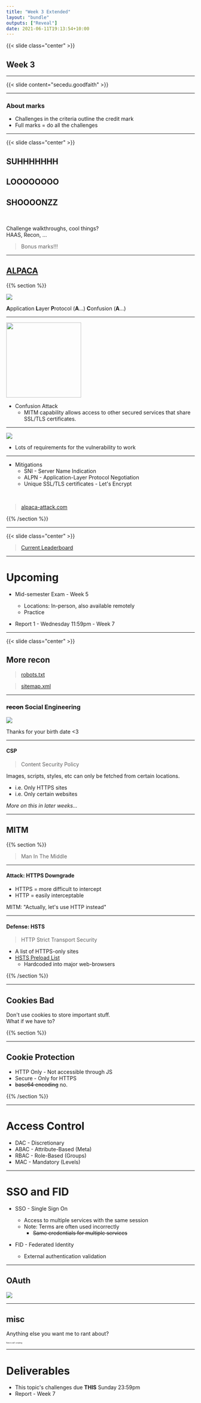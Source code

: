 ```yaml
---
title: "Week 3 Extended"
layout: "bundle"
outputs: ["Reveal"]
date: 2021-06-11T19:13:54+10:00
---
```


{{< slide class="center" >}}

## Week 3

---

{{< slide content="secedu.goodfaith" >}}

---

### About marks

* Challenges in the criteria outline the credit mark
* Full marks = do all the challenges

---

{{< slide class="center" >}}

## SUHHHHHHH
## LOOOOOOOO
## SHOOOONZZ

&nbsp;  

Challenge walkthroughs, cool things?  
HAAS, Recon, ...

> Bonus marks!!!

---

## [ALPACA](https://alpaca-attack.com/)

{{% section %}}

![](https://nakedsecurity.sophos.com/wp-content/uploads/sites/2/2021/06/aa-1200.png?resize=780,408)

**A**pplication **L**ayer **P**rotocol (**A**...) **C**onfusion (**A**...)

---

<img src="https://alpaca-attack.com/media/img/android-chrome-512x512.png" height="200px">

* Confusion Attack
  * MITM capability allows access to other secured services that share SSL/TLS certificates.

---

![](../week3-shared/alpaca-pokemon.jpg)

* Lots of requirements for the vulnerability to work

---

* Mitigations
  * SNI - Server Name Indication
  * ALPN - Application-Layer Protocol Negotiation
  * Unique SSL/TLS certificates - Let's Encrypt

&nbsp;  

> [alpaca-attack.com](https://alpaca-attack.com)

{{% /section %}}

---

{{< slide class="center" >}}

> [Current Leaderboard](http://plsplsplssscanicomefir.st)

---

# Upcoming

* Mid-semester Exam - Week 5
  * Locations: In-person, also available remotely
  * Practice

* Report 1 - Wednesday 11:59pm - Week 7

---

{{< slide class="center" >}}

## More recon

> [robots.txt](https://www.google.com/robots.txt)

> [sitemap.xml](https://www.google.com/sitemap.xml)

---

### <s>recon</s> Social Engineering

![](https://media.proprofs.com/images/QM/user_images/2503852/New%20Project%20(9)(140).jpg)

Thanks for your birth date <3

---

#### CSP

> Content Security Policy

Images, scripts, styles, etc can only be fetched from certain locations.

* i.e. Only HTTPS sites
* i.e. Only certain websites

_More on this in later weeks..._

---

## MITM

{{% section %}}

> Man In The Middle

---

#### Attack: HTTPS Downgrade

* HTTPS = more difficult to intercept
* HTTP = easily interceptable

MITM: "Actually, let's use HTTP instead"

---

#### Defense: HSTS

> HTTP Strict Transport Security

* A list of HTTPS-only sites
* [HSTS Preload List](https://hstspreload.org/)
  * Hardcoded into major web-browsers

{{% /section %}}

---

## Cookies Bad

Don't use cookies to store important stuff.  
What if we have to?

{{% section %}}

---

## Cookie Protection

* HTTP Only - Not accessible through JS
* Secure - Only for HTTPS
* <s>base64 encoding</s> no.

{{% /section %}}

---

# Access Control

* DAC - Discretionary
* ABAC - Attribute-Based (Meta)
* RBAC - Role-Based (Groups)
* MAC - Mandatory (Levels)

---

# SSO and FID

* SSO - Single Sign On
  * Access to multiple services with the same session
  * Note: Terms are often used incorrectly
    * <s>Same credentials for multiple services</s>

* FID - Federated Identity
  * External authentication validation

---

## OAuth

![](https://developer.atlassian.com/cloud/connect/images/connect-oauth-impersonation-flow.png)

---

## misc

Anything else you want me to rant about?

<span style="font-size: 0.3em">Note to self: scripting</span>

---

# Deliverables

* This topic's challenges due **THIS** Sunday 23:59pm
* Report - Week 7
